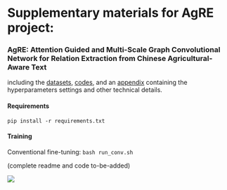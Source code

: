 # Supplementary materials for AgRE project: 
### AgRE: Attention Guided and Multi-Scale Graph Convolutional Network for Relation Extraction from Chinese Agricultural-Aware Text

including the [datasets](datasets/), [codes](source-code/), and an [appendix](other-materials/Appendix.pdf) containing the hyperparameters settings and other technical details.

#### Requirements
```pip install -r requirements.txt```

#### Training
Conventional fine-tuning: `bash run_conv.sh`

(complete readme and code to-be-added)

![](framework.png)
